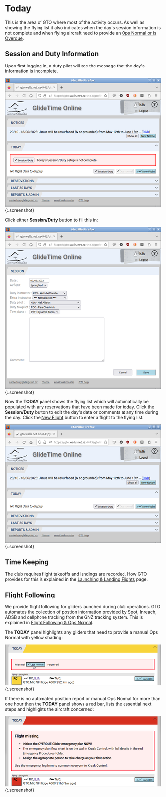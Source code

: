 # Today

This is the area of GTO where most of the activity occurs.  As well as showing the flying list it also indicates when the day's session information is not complete and when flying aircraft need to provide an [Ops Normal or is Overdue](./Flight_following.md).

## Session and Duty Information

Upon first logging in, a duty pilot will see the message that the day's information is incomplete.  

![Session/Duty](./assets/images/GTO_Today_Session.png){:.screenshot}

Click either **Session/Duty** button to fill this in:

![Session Data](./assets/images/GTO_Session_Data.png){:.screenshot}

Now the **TODAY** panel shows the flying list which will automatically be populated with any reservations that have been made for today.  Click the **Session/Duty** button to edit the day's data or comments at any time during the day.  Click the [New Flight](./New_flight) button to enter a flight to the flying list.

![Today](./assets/images/GTO_Today_Session_Added.png){:.screenshot}

## Time Keeping

The club requires flight takeoffs and landings are recorded.  How GTO provides for this is explained in the [Launching & Landing Flights](./New_flight) page.

## Flight Following

We provide flight following for gliders launched during club operations.  GTO automates the collection of postion information provided by Spot, Inreach, ADSB and cellphone tracking from the GNZ tracking system.  This is explained in [Flight Following & Ops Normal](./Flight_following).

The **TODAY** panel highlights any gliders that need to provide a manual Ops Normal with yellow shading:

![Today Yellow Bar](./assets/images/GTO_Today_YellowBar.png){:.screenshot}

If there is no automated position report or manual Ops Normal for more than one hour then the **TODAY** panel shows a red bar, lists the essential next steps and highlights the aircraft concerned:

![Today Overdue](./assets/images/GTO_Today_Overdue.png){:.screenshot}
